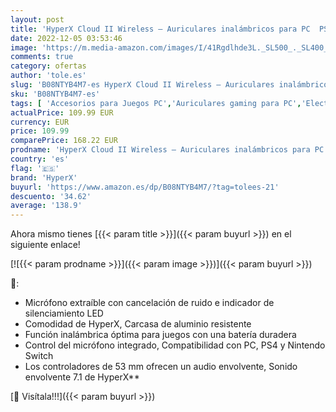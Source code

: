 ```yaml
---
layout: post
title: 'HyperX Cloud II Wireless – Auriculares inalámbricos para PC  PS4  PS5*  Nintendo Switch  batería duradera de hasta 30 horas  sonido envolvente 7.1  micrófono con cancelación de ruido'
date: 2022-12-05 03:53:46
image: 'https://m.media-amazon.com/images/I/41Rgdlhde3L._SL500_._SL400_.jpg'
comments: true
category: ofertas
author: 'tole.es'
slug: 'B08NTYB4M7-es HyperX Cloud II Wireless – Auriculares inalámbricos para...'
sku: 'B08NTYB4M7-es'
tags: [ 'Accesorios para Juegos PC','Auriculares gaming para PC','Electrónica','Juegos y Accesorios para PC','Videojuegos','hyperx','nintendo','ps4','🇪🇸', ]
actualPrice: 109.99 EUR
currency: EUR
price: 109.99
comparePrice: 168.22 EUR
prodname: 'HyperX Cloud II Wireless – Auriculares inalámbricos para PC  PS4  PS5*  Nintendo Switch  batería duradera de hasta 30 horas  sonido envolvente 7.1  micrófono con cancelación de ruido'
country: 'es'
flag: '🇪🇸'
brand: 'HyperX'
buyurl: 'https://www.amazon.es/dp/B08NTYB4M7/?tag=tolees-21'
descuento: '34.62'
average: '138.9'
---
```


Ahora mismo tienes [{{< param title >}}]({{< param buyurl >}}) en el siguiente enlace!

[![{{< param prodname >}}]({{< param image >}})]({{< param buyurl >}})

🔎:

- Micrófono extraíble con cancelación de ruido e indicador de silenciamiento LED
- Comodidad de HyperX, Carcasa de aluminio resistente
- Función inalámbrica óptima para juegos con una batería duradera
- Control del micrófono integrado, Compatibilidad con PC, PS4 y Nintendo Switch
- Los controladores de 53 mm ofrecen un audio envolvente, Sonido envolvente 7.1 de HyperX**

[🛒 Visítala!!!]({{< param buyurl >}})
